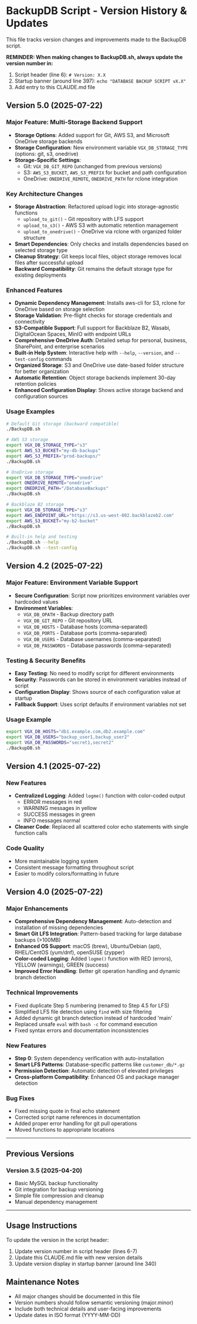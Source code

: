 # BackupDB Script - Version History & Updates

This file tracks version changes and improvements made to the BackupDB script.

**REMINDER: When making changes to BackupDB.sh, always update the version number in:**
1. Script header (line 6): `# Version: X.X`
2. Startup banner (around line 397): `echo "DATABASE BACKUP SCRIPT vX.X"`
3. Add entry to this CLAUDE.md file

## Version 5.0 (2025-07-22)

### Major Feature: Multi-Storage Backend Support
- **Storage Options**: Added support for Git, AWS S3, and Microsoft OneDrive storage backends
- **Storage Configuration**: New environment variable `VGX_DB_STORAGE_TYPE` (options: git, s3, onedrive)
- **Storage-Specific Settings**: 
  - Git: `VGX_DB_GIT_REPO` (unchanged from previous versions)
  - S3: `AWS_S3_BUCKET`, `AWS_S3_PREFIX` for bucket and path configuration
  - OneDrive: `ONEDRIVE_REMOTE`, `ONEDRIVE_PATH` for rclone integration

### Key Architecture Changes
- **Storage Abstraction**: Refactored upload logic into storage-agnostic functions
  - `upload_to_git()` - Git repository with LFS support
  - `upload_to_s3()` - AWS S3 with automatic retention management
  - `upload_to_onedrive()` - OneDrive via rclone with organized folder structure
- **Smart Dependencies**: Only checks and installs dependencies based on selected storage type
- **Cleanup Strategy**: Git keeps local files, object storage removes local files after successful upload
- **Backward Compatibility**: Git remains the default storage type for existing deployments

### Enhanced Features
- **Dynamic Dependency Management**: Installs aws-cli for S3, rclone for OneDrive based on storage selection
- **Storage Validation**: Pre-flight checks for storage credentials and connectivity
- **S3-Compatible Support**: Full support for Backblaze B2, Wasabi, DigitalOcean Spaces, MinIO with endpoint URLs
- **Comprehensive OneDrive Auth**: Detailed setup for personal, business, SharePoint, and enterprise scenarios
- **Built-in Help System**: Interactive help with `--help`, `--version`, and `--test-config` commands
- **Organized Storage**: S3 and OneDrive use date-based folder structure for better organization
- **Automatic Retention**: Object storage backends implement 30-day retention policies
- **Enhanced Configuration Display**: Shows active storage backend and configuration sources

### Usage Examples
```bash
# Default Git storage (backward compatible)
./BackupDB.sh

# AWS S3 storage
export VGX_DB_STORAGE_TYPE="s3"
export AWS_S3_BUCKET="my-db-backups"
export AWS_S3_PREFIX="prod-backups/"
./BackupDB.sh

# OneDrive storage
export VGX_DB_STORAGE_TYPE="onedrive"
export ONEDRIVE_REMOTE="onedrive"
export ONEDRIVE_PATH="/DatabaseBackups"
./BackupDB.sh

# Backblaze B2 storage
export VGX_DB_STORAGE_TYPE="s3"
export AWS_ENDPOINT_URL="https://s3.us-west-002.backblazeb2.com"
export AWS_S3_BUCKET="my-b2-bucket"
./BackupDB.sh

# Built-in help and testing
./BackupDB.sh --help
./BackupDB.sh --test-config
```

## Version 4.2 (2025-07-22)

### Major Feature: Environment Variable Support
- **Secure Configuration**: Script now prioritizes environment variables over hardcoded values
- **Environment Variables**: 
  - `VGX_DB_OPATH` - Backup directory path
  - `VGX_DB_GIT_REPO` - Git repository URL
  - `VGX_DB_HOSTS` - Database hosts (comma-separated)
  - `VGX_DB_PORTS` - Database ports (comma-separated)  
  - `VGX_DB_USERS` - Database usernames (comma-separated)
  - `VGX_DB_PASSWORDS` - Database passwords (comma-separated)

### Testing & Security Benefits
- **Easy Testing**: No need to modify script for different environments
- **Security**: Passwords can be stored in environment variables instead of script
- **Configuration Display**: Shows source of each configuration value at startup
- **Fallback Support**: Uses script defaults if environment variables not set

### Usage Example
```bash
export VGX_DB_HOSTS="db1.example.com,db2.example.com"
export VGX_DB_USERS="backup_user1,backup_user2"
export VGX_DB_PASSWORDS="secret1,secret2"
./BackupDB.sh
```

## Version 4.1 (2025-07-22)

### New Features
- **Centralized Logging**: Added `logme()` function with color-coded output
  - ERROR messages in red
  - WARNING messages in yellow  
  - SUCCESS messages in green
  - INFO messages normal
- **Cleaner Code**: Replaced all scattered color echo statements with single function calls

### Code Quality
- More maintainable logging system
- Consistent message formatting throughout script
- Easier to modify colors/formatting in future

## Version 4.0 (2025-07-22)

### Major Enhancements
- **Comprehensive Dependency Management**: Auto-detection and installation of missing dependencies
- **Smart Git LFS Integration**: Pattern-based tracking for large database backups (>100MB)
- **Enhanced OS Support**: macOS (brew), Ubuntu/Debian (apt), RHEL/CentOS (yum/dnf), openSUSE (zypper)
- **Color-coded Logging**: Added `logme()` function with RED (errors), YELLOW (warnings), GREEN (success)
- **Improved Error Handling**: Better git operation handling and dynamic branch detection

### Technical Improvements
- Fixed duplicate Step 5 numbering (renamed to Step 4.5 for LFS)
- Simplified LFS file detection using `find` with size filtering
- Added dynamic git branch detection instead of hardcoded 'main'
- Replaced unsafe `eval` with `bash -c` for command execution
- Fixed syntax errors and documentation inconsistencies

### New Features
- **Step 0**: System dependency verification with auto-installation
- **Smart LFS Patterns**: Database-specific patterns like `customer_db/*.gz`
- **Permission Detection**: Automatic detection of elevated privileges
- **Cross-platform Compatibility**: Enhanced OS and package manager detection

### Bug Fixes
- Fixed missing quote in final echo statement
- Corrected script name references in documentation
- Added proper error handling for git pull operations
- Moved functions to appropriate locations

---

## Previous Versions

### Version 3.5 (2025-04-20)
- Basic MySQL backup functionality
- Git integration for backup versioning
- Simple file compression and cleanup
- Manual dependency management

---

## Usage Instructions

To update the version in the script header:

1. Update version number in script header (lines 6-7)
2. Update this CLAUDE.md file with new version details
3. Update version display in startup banner (around line 340)

## Maintenance Notes

- All major changes should be documented in this file
- Version numbers should follow semantic versioning (major.minor)
- Include both technical details and user-facing improvements
- Update dates in ISO format (YYYY-MM-DD)